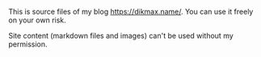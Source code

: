 This is source files of my blog <https://dikmax.name/>. You can use it freely on your own risk.

Site content (markdown files and images) can't be used without my permission.
